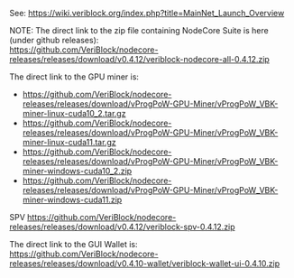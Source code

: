 See: https://wiki.veriblock.org/index.php?title=MainNet_Launch_Overview


NOTE: The direct link to the zip file containing NodeCore Suite is here (under github releases):  
https://github.com/VeriBlock/nodecore-releases/releases/download/v0.4.12/veriblock-nodecore-all-0.4.12.zip

The direct link to the GPU miner is:  
* https://github.com/VeriBlock/nodecore-releases/releases/download/vProgPoW-GPU-Miner/vProgPoW_VBK-miner-linux-cuda10_2.tar.gz
* https://github.com/VeriBlock/nodecore-releases/releases/download/vProgPoW-GPU-Miner/vProgPoW_VBK-miner-linux-cuda11.tar.gz
* https://github.com/VeriBlock/nodecore-releases/releases/download/vProgPoW-GPU-Miner/vProgPoW_VBK-miner-windows-cuda10_2.zip
* https://github.com/VeriBlock/nodecore-releases/releases/download/vProgPoW-GPU-Miner/vProgPoW_VBK-miner-windows-cuda11.zip

SPV
https://github.com/VeriBlock/nodecore-releases/releases/download/v0.4.12/veriblock-spv-0.4.12.zip

The direct link to the GUI Wallet is:  
https://github.com/VeriBlock/nodecore-releases/releases/download/v0.4.10-wallet/veriblock-wallet-ui-0.4.10.zip
